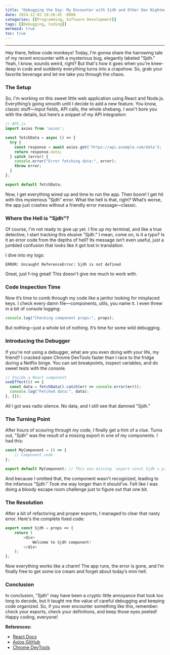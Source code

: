 ```yaml
---
title: "Debugging the Day: My Encounter with Sjdh and Other Dev Nightmares"
date: 2024-12-02 19:28:45 -0000
categories: [[Programming, Software Development]]
tags: [[Debugging, Coding]]
mermaid: true
toc: true
---
```


---

Hey there, fellow code monkeys! Today, I'm gonna share the harrowing tale of my recent encounter with a mysterious bug, elegantly labeled "Sjdh." Yeah, I know, sounds weird, right? But that's how it goes when you're knee-deep in code and suddenly everything turns into a crapshow. So, grab your favorite beverage and let me take you through the chaos.

### The Setup

So, I'm working on this sweet little web application using React and Node.js. Everything’s going smooth until I decide to add a new feature. You know, classic stuff—input fields, API calls, the whole shebang. I won't bore you with the details, but here’s a snippet of my API integration:

```javascript
// API.js
import axios from 'axios';

const fetchData = async () => {
  try {
    const response = await axios.get('https://api.example.com/data');
    return response.data;
  } catch (error) {
    console.error("Error fetching data:", error);
    throw error;
  }
};

export default fetchData;
```

Now, I get everything wired up and time to run the app. Then boom! I get hit with this mysterious "Sjdh" error. What the hell is that, right? What’s worse, the app just crashes without a friendly error message—classic.

### Where the Hell is "Sjdh"?

Of course, I'm not ready to give up yet. I fire up my terminal, and like a true detective, I start tracking this elusive "Sjdh." I mean, come on, is it a typo? Is it an error code from the depths of hell? Its message isn’t even useful, just a jumbled confusion that looks like it got lost in translation. 

I dive into my logs:

```
ERROR: Uncaught ReferenceError: Sjdh is not defined
```

Great, just f-ing great! This doesn't give me much to work with. 

### Code Inspection Time

Now it’s time to comb through my code like a janitor looking for misplaced keys. I check every damn file—components, utils, you name it. I even threw in a bit of console logging:

```javascript
console.log("Checking component props:", props);
```

But nothing—just a whole lot of nothing. It’s time for some wild debugging.

### Introducing the Debugger

If you're not using a debugger, what are you even doing with your life, my friend? I cracked open Chrome DevTools faster than I race to the fridge during a Netflix binge. You can set breakpoints, inspect variables, and do sweet tests with the console.

```javascript
// Inside a React component
useEffect(() => {
  const data = fetchData().catch(err => console.error(err));
  console.log("Fetched data:", data);
}, []);
```

All I got was radio silence. No data, and I still see that damned "Sjdh." 

### The Turning Point

After hours of scouring through my code, I finally get a hint of a clue. Turns out, "Sjdh" was the result of a missing export in one of my components. I had this:

```javascript
const MyComponent = () => {
    // Component code
};

export default MyComponent; // This was missing `export const Sjdh = props => {};`
```

And because I omitted that, the component wasn't recognized, leading to the infamous "Sjdh." Took me way longer than it should've. Felt like I was doing a bloody escape room challenge just to figure out that one bit.

### The Resolution

After a bit of refactoring and proper exports, I managed to clear that nasty error. Here's the complete fixed code:

```javascript
export const Sjdh = props => {
    return (
        <div>
            Welcome to Sjdh component!
        </div>
    );
};
```

Now everything works like a charm! The app runs, the error is gone, and I’m finally free to get some ice cream and forget about today’s mini hell.

### Conclusion

In conclusion, "Sjdh" may have been a cryptic little annoyance that took too long to decode, but it taught me the value of careful debugging and keeping code organized. So, if you ever encounter something like this, remember: check your exports, check your definitions, and keep those eyes peeled! Happy coding, everyone!

**References:**

- [React Docs](https://reactjs.org/docs/getting-started.html)
- [Axios GitHub](https://github.com/axios/axios)
- [Chrome DevTools](https://developers.google.com/web/tools/chrome-devtools)
